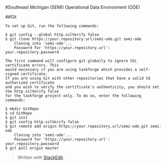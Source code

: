 #Southeast Michigan (SEMI) Operational Data Environment (ODE)


##Git

	To set up Git, run the following commands:
	
```
$ git config --global http.sslVerify false
$ git clone https://your.repository.url/semi-ode.git semi-ode
	Cloning into 'semi-ode'...
	Password for 'https://your.repository.url': your.repository.password
``` 
    
	The first command will configure git globally to ignore SSL certificate errors. This
	would necessary if you are using taskforge which provides a self-signed certificate. 
	If you are using Git with other repositories that have a valid CA authorized certificate
	and you wish to verify the certificate's authenticity, you should set the http.sslVerify false
	for the taskforge project only. To do so, enter the following commands:
	
```
$ mkdir GitRepo
$ cd GitRepo
$ git init
$ git config http.sslVerify false
$ git remote add origin https://your.repository.url/semi-ode.git semi-ode
	Cloning into 'semi-ode'...
	Password for 'https://your.repository.url': your.repository.password
$ git pull origin master
```
> Written with [StackEdit](https://stackedit.io/).